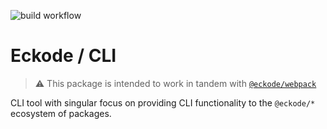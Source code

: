 ![build workflow](https://github.com/eckode/cli/actions/workflows/build.yml/badge.svg)

# Eckode / CLI

> ⚠️ This package is intended to work in tandem with [`@eckode/webpack`](https://www.npmjs.com/package/@eckode/webpack)

CLI tool with singular focus on providing CLI functionality to the `@eckode/*` ecosystem of packages.